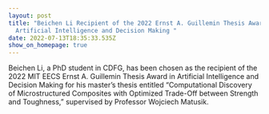 ```yaml
---
layout: post
title: "Beichen Li Recipient of the 2022 Ernst A. Guillemin Thesis Award in
  Artificial Intelligence and Decision Making "
date: 2022-07-13T18:35:33.535Z
show_on_homepage: true
---
```

Beichen Li, a PhD student in CDFG, has been chosen as the recipient of the 2022 MIT EECS Ernst A. Guillemin Thesis Award in Artificial Intelligence and Decision Making for his master’s thesis entitled “Computational Discovery of Microstructured Composites with Optimized Trade-Off between Strength and Toughness,” supervised by Professor Wojciech Matusik.